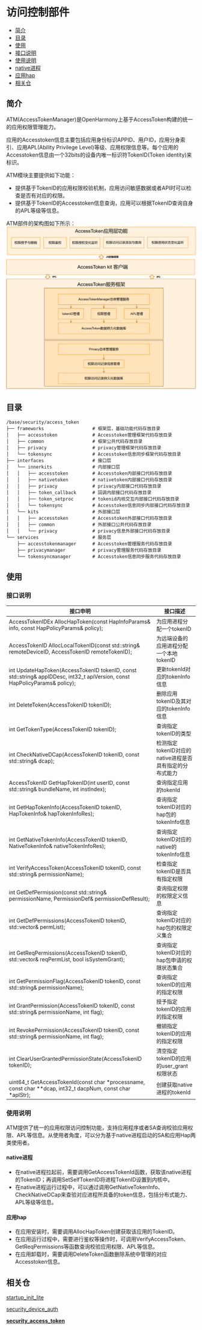 # 访问控制部件<a name="ZH-CN_TOPIC_0000001101239136"></a>

 - [简介<a name="section11660541593"></a>](#简介)
 - [目录<a name="section161941989596"></a>](#目录)
 - [使用<a name="section137768191623"></a>](#使用)
  - [接口说明<a name="section1551164914237"></a>](#接口说明)
  - [使用说明<a name="section129654513264"></a>](#使用说明)
   - [native进程](#native进程)
   - [应用hap](#应用hap)
 - [相关仓<a name="section1371113476307"></a>](#相关仓)

## 简介<a name="section11660541593"></a>

ATM(AccessTokenManager)是OpenHarmony上基于AccessToken构建的统一的应用权限管理能力。

应用的Accesstoken信息主要包括应用身份标识APPID、用户ID，应用分身索引、应用APL(Ability Privilege Level)等级、应用权限信息等。每个应用的Accesstoken信息由一个32bits的设备内唯一标识符TokenID(Token identity)来标识。

ATM模块主要提供如下功能：
-   提供基于TokenID的应用权限校验机制，应用访问敏感数据或者API时可以检查是否有对应的权限。
-   提供基于TokenID的Accesstoken信息查询，应用可以根据TokenID查询自身的APL等级等信息。

ATM部件的架构图如下所示：
![](figures/framework.png)

## 目录<a name="section161941989596"></a>

```
/base/security/access_token
├── frameworks                  # 框架层，基础功能代码存放目录
│   ├── accesstoken             # Accesstoken管理框架代码存放目录
│   ├── common                  # 框架公共代码存放目录
│   ├── privacy                 # privacy管理框架代码存放目录
│   └── tokensync               # Accesstoken信息同步框架代码存放目录
├── interfaces                  # 接口层
│   └── innerkits               # 内部接口层
│   │   ├── accesstoken         # Accesstoken内部接口代码存放目录
│   │   ├── nativetoken         # nativetoken内部接口代码存放目录
│   │   ├── privacy             # privacy内部接口代码存放目录
│   │   ├── token_callback      # 回调内部接口代码存放目录
│   │   ├── token_setproc       # tokenid内核交互内部接口代码存放目录
│   │   └── tokensync           # Accesstoken信息同步内部接口代码存放目录
│   └── kits                    # 外部接口层
│   │   ├── accesstoken         # Accesstoken外部接口代码存放目录
│   │   ├── common              # 外部接口公共代码存放目录
│   │   └── privacy             # privacy信息外部接口代码存放目录
└── services                    # 服务层
    ├── accesstokenmanager      # Accesstoken管理服务代码存放目录
    ├── privacymanager          # privacy管理服务代码存放目录
    └── tokensyncmanager        # Accesstoken信息同步服务代码存放目录

```

## 使用<a name="section137768191623"></a>
### 接口说明<a name="section1551164914237"></a>

| **接口申明** | **接口描述** |
| --- | --- |
| AccessTokenIDEx AllocHapToken(const HapInfoParams& info, const HapPolicyParams& policy); | 为应用进程分配一个tokenID |
| AccessTokenID AllocLocalTokenID(const std::string& remoteDeviceID, AccessTokenID remoteTokenID); | 为远端设备的应用进程分配一个本地tokenID |
| int UpdateHapToken(AccessTokenID tokenID, const std::string& appIDDesc, int32_t apiVersion, const HapPolicyParams& policy); | 更新tokenId对应的tokenInfo信息 |
| int DeleteToken(AccessTokenID tokenID); | 删除应用tokenID及其对应的tokenInfo信息 |
| int GetTokenType(AccessTokenID tokenID); | 查询指定tokenID的类型 |
| int CheckNativeDCap(AccessTokenID tokenID, const std::string& dcap); | 检测指定tokenID对应的native进程是否具有指定的分布式能力 |
| AccessTokenID GetHapTokenID(int userID, const std::string& bundleName, int instIndex); | 查询指定应用的tokenId |
| int GetHapTokenInfo(AccessTokenID tokenID, HapTokenInfo& hapTokenInfoRes); | 查询指定tokenID对应的hap包的tokenInfo信息 |
| int GetNativeTokenInfo(AccessTokenID tokenID, NativeTokenInfo& nativeTokenInfoRes); | 查询指定tokenID对应的native的tokenInfo信息 |
| int VerifyAccessToken(AccessTokenID tokenID, const std::string& permissionName); | 检查指定tokenID是否具有指定权限 |
| int GetDefPermission(const std::string& permissionName, PermissionDef& permissionDefResult); | 查询指定权限的权限定义信息 |
| int GetDefPermissions(AccessTokenID tokenID, std::vector<PermissionDef>& permList); | 查询指定tokenID对应的hap包的权限定义集合 |
| int GetReqPermissions(AccessTokenID tokenID, std::vector<PermissionStateFull>& reqPermList, bool isSystemGrant); | 查询指定tokenID对应的hap包申请的权限状态集合 |
| int GetPermissionFlag(AccessTokenID tokenID, const std::string& permissionName); | 查询指定tokenID的应用的指定权限 |
| int GrantPermission(AccessTokenID tokenID, const std::string& permissionName, int flag); | 授予指定tokenID的应用的指定权限 |
| int RevokePermission(AccessTokenID tokenID, const std::string& permissionName, int flag); | 撤销指定tokenID的应用的指定权限 |
| int ClearUserGrantedPermissionState(AccessTokenID tokenID); | 清空指定tokenID的应用的user_grant权限状态 |
| uint64_t GetAccessTokenId(const char *processname, const char **dcap, int32_t dacpNum, const char *aplStr); | 创建获取native进程的tokenId |

### 使用说明<a name="section129654513264"></a>
ATM提供了统一的应用权限访问控制功能，支持应用程序或者SA查询校验应用权限、APL等信息。从使用者角度，可以分为基于native进程启动的SA和应用Hap两类使用者。

#### native进程
-  在native进程拉起前，需要调用GetAccessTokenId函数，获取该native进程的TokenID；再调用SetSelfTokenID将进程TokenID设置到内核中。
-  在native进程运行过程中，可以通过调用GetNativeTokenInfo、CheckNativeDCap来查验对应进程所具备的token信息，包括分布式能力、APL等级等信息。

#### 应用hap
-  在应用安装时，需要调用AllocHapToken创建获取该应用的TokenID。
-  在应用运行过程中，需要进行鉴权等操作时，可调用VerifyAccessToken、GetReqPermissions等函数查询校验应用权限、APL等信息。
-  在应用卸载时，需要调用DeleteToken函数删除系统中管理的对应Accesstoken信息。

## 相关仓<a name="section1371113476307"></a>

[startup\_init\_lite](https://gitee.com/openharmony/startup_init_lite/blob/master/README_zh.md)

[security\_device\_auth](https://gitee.com/openharmony/security_device_auth/blob/master/README_zh.md)

**[security\_access\_token](https://gitee.com/openharmony/security_access_token/blob/master/README_zh.md)**
